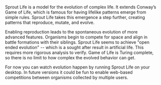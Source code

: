 Sprout Life is a model for the evolution of complex life. It extends Conway’s Game of Life, which is famous for having lifelike patterns emerge from simple rules. Sprout Life takes this emergence a step further, creating patterns that reproduce, mutate, and evolve.

Enabling reproduction leads to the spontaneous evolution of more advanced features. Organisms begin to compete for space and align in battle formations with their siblings. Sprout Life seems to achieve "open ended evolution" -- which is a sought after result in artificial life. This requires more rigorous analysis to verify. Game of Life is Turing complete, so there is no limit to how complex the evolved behavior can get.

For now you can watch evolution happen by running Sprout Life on your desktop. In future versions it could be fun to enable web-based competitions between organisms collected by multiple users.
